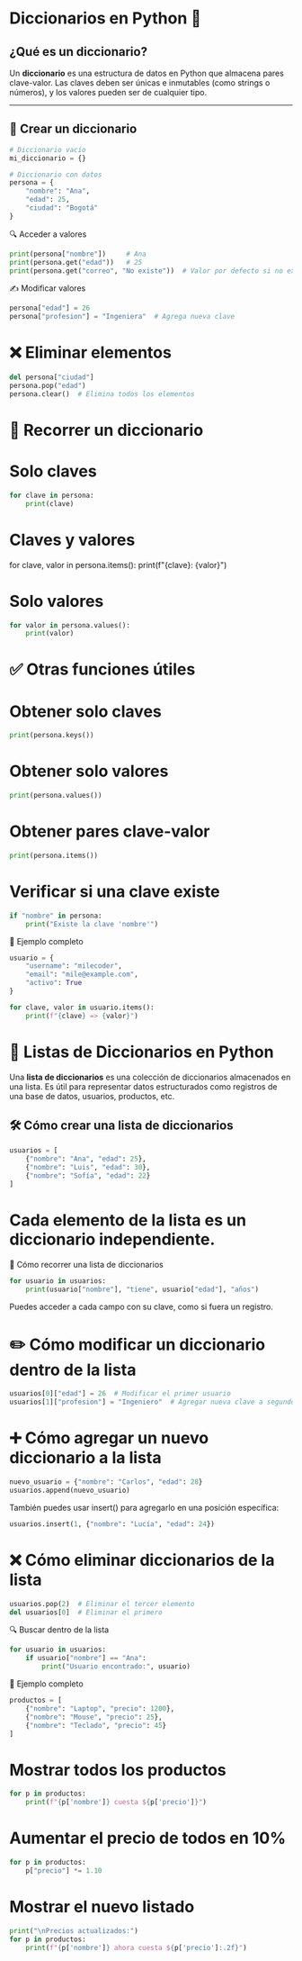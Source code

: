 # Diccionarios en Python 🐍

## ¿Qué es un diccionario?
Un **diccionario** es una estructura de datos en Python que almacena pares clave-valor. Las claves deben ser únicas e inmutables (como strings o números), y los valores pueden ser de cualquier tipo.

---

## 📌 Crear un diccionario

```python
# Diccionario vacío
mi_diccionario = {}

# Diccionario con datos
persona = {
    "nombre": "Ana",
    "edad": 25,
    "ciudad": "Bogotá"
}
```
🔍 Acceder a valores
```python
print(persona["nombre"])     # Ana
print(persona.get("edad"))   # 25
print(persona.get("correo", "No existe"))  # Valor por defecto si no existe
```
✍️ Modificar valores
```python
persona["edad"] = 26
persona["profesion"] = "Ingeniera"  # Agrega nueva clave
```

# ❌ Eliminar elementos
```python
del persona["ciudad"]
persona.pop("edad")
persona.clear()  # Elimina todos los elementos
```
# 🔁 Recorrer un diccionario

# Solo claves
```python
for clave in persona:
    print(clave)
```
# Claves y valores
for clave, valor in persona.items():
    print(f"{clave}: {valor}")
# Solo valores
```python
for valor in persona.values():
    print(valor)
```
# ✅ Otras funciones útiles  

# Obtener solo claves
```python
print(persona.keys())
```
# Obtener solo valores
```python
print(persona.values())
```
# Obtener pares clave-valor
```python
print(persona.items())
```
# Verificar si una clave existe
```python
if "nombre" in persona:
    print("Existe la clave 'nombre'")
```
🧪 Ejemplo completo
```python
usuario = {
    "username": "milecoder",
    "email": "mile@example.com",
    "activo": True
}

for clave, valor in usuario.items():
    print(f"{clave} => {valor}")
```
# 🧾 Listas de Diccionarios en Python

Una **lista de diccionarios** es una colección de diccionarios almacenados en una lista. Es útil para representar datos estructurados como registros de una base de datos, usuarios, productos, etc.


## 🛠️ Cómo crear una lista de diccionarios

```python
usuarios = [
    {"nombre": "Ana", "edad": 25},
    {"nombre": "Luis", "edad": 30},
    {"nombre": "Sofía", "edad": 22}
]
```
# Cada elemento de la lista es un diccionario independiente.

🔁 Cómo recorrer una lista de diccionarios
```python
for usuario in usuarios:
    print(usuario["nombre"], "tiene", usuario["edad"], "años")
```
Puedes acceder a cada campo con su clave, como si fuera un registro.

# ✏️ Cómo modificar un diccionario dentro de la lista
```python
usuarios[0]["edad"] = 26  # Modificar el primer usuario
usuarios[1]["profesion"] = "Ingeniero"  # Agregar nueva clave a segundo
```
# ➕ Cómo agregar un nuevo diccionario a la lista
```python
nuevo_usuario = {"nombre": "Carlos", "edad": 28}
usuarios.append(nuevo_usuario)
```
También puedes usar insert() para agregarlo en una posición específica:
```python
usuarios.insert(1, {"nombre": "Lucía", "edad": 24})
```
# ❌ Cómo eliminar diccionarios de la lista
```python
usuarios.pop(2)  # Eliminar el tercer elemento
del usuarios[0]  # Eliminar el primero
```
🔍 Buscar dentro de la lista
```python
for usuario in usuarios:
    if usuario["nombre"] == "Ana":
        print("Usuario encontrado:", usuario)
```
🧠 Ejemplo completo
```python
productos = [
    {"nombre": "Laptop", "precio": 1200},
    {"nombre": "Mouse", "precio": 25},
    {"nombre": "Teclado", "precio": 45}
]
```
# Mostrar todos los productos
```python
for p in productos:
    print(f"{p['nombre']} cuesta ${p['precio']}")
```
# Aumentar el precio de todos en 10%
```python
for p in productos:
    p["precio"] *= 1.10
```
# Mostrar el nuevo listado
```python
print("\nPrecios actualizados:")
for p in productos:
    print(f"{p['nombre']} ahora cuesta ${p['precio']:.2f}")

```
